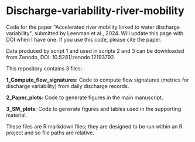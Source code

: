 # Discharge-variability-river-mobility
Code for the paper "Accelerated river mobility linked to water discharge variability", submitted by Leenman et al., 2024. Will update this page with DOI when I have one. If you use this code, please cite the paper.

Data produced by script 1 and used in scripts 2 and 3 can be downloaded from Zenodo, DOI: 10.5281/zenodo.12193792.

This repository contains 3 files:


**1_Compute_flow_signatures:** Code to compute flow signatures (metrics for discharge variability) from daily discharge records. 

**2_Paper_plots:** Code to generate figures in the main manuscript. 

**3_SM_plots:** Code to generate figures and tables used in the supporting material.


These files are R markdown files; they are designed to be run within an R project and so file paths are relative.
